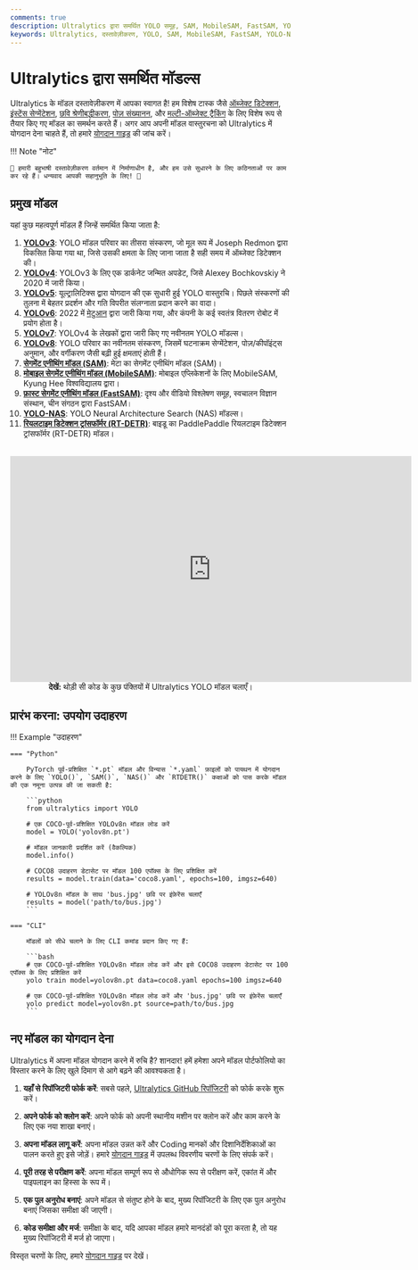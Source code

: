 ```yaml
---
comments: true
description: Ultralytics द्वारा समर्थित YOLO समूह, SAM, MobileSAM, FastSAM, YOLO-NAS, और RT-DETR मॉडल्स की विविधता का पता लगाएं। CLI और Python उपयोग के लिए उदाहरणों के साथ शुरू हो जाएं।
keywords: Ultralytics, दस्तावेज़ीकरण, YOLO, SAM, MobileSAM, FastSAM, YOLO-NAS, RT-DETR, मॉडल, वास्तुरचना, Python, CLI
---
```


# Ultralytics द्वारा समर्थित मॉडल्स

Ultralytics के मॉडल दस्तावेज़ीकरण में आपका स्वागत है! हम विशेष टास्क जैसे [ऑब्जेक्ट डिटेक्शन](../tasks/detect.md), [इंस्टेंस सेग्मेंटेशन](../tasks/segment.md), [छवि श्रेणीबद्धीकरण](../tasks/classify.md), [पोज़ संख्यानन](../tasks/pose.md), और [मल्टी-ऑब्जेक्ट ट्रैकिंग](../modes/track.md) के लिए विशेष रूप से तैयार किए गए मॉडल का समर्थन करते हैं। अगर आप अपनी मॉडल वास्तुरचना को Ultralytics में योगदान देना चाहते हैं, तो हमारे [योगदान गाइड](../../help/contributing.md) की जांच करें।

!!! Note "नोट"

    🚧 हमारी बहुभाषी दस्तावेज़ीकरण वर्तमान में निर्माणाधीन है, और हम उसे सुधारने के लिए कठिनताओं पर काम कर रहे हैं। धन्यवाद आपकी सहानुभूति के लिए! 🙏

## प्रमुख मॉडल

यहां कुछ महत्वपूर्ण मॉडल हैं जिन्हें समर्थित किया जाता है:

1. **[YOLOv3](../../models/yolov3.md)**: YOLO मॉडल परिवार का तीसरा संस्करण, जो मूल रूप में Joseph Redmon द्वारा विकसित किया गया था, जिसे उसकी क्षमता के लिए जाना जाता है सही समय में ऑब्जेक्ट डिटेक्शन की।
2. **[YOLOv4](../../models/yolov4.md)**: YOLOv3 के लिए एक डार्कनेट जन्मित अपडेट, जिसे Alexey Bochkovskiy ने 2020 में जारी किया।
3. **[YOLOv5](../../models/yolov5.md)**: यूल्ट्रालिटिक्स द्वारा योगदान की एक सुधारी हुई YOLO वास्तुरचि। पिछले संस्करणों की तुलना में बेहतर प्रदर्शन और गति विपरीत संलग्नाता प्रदान करने का वादा।
4. **[YOLOv6](../../models/yolov6.md)**: 2022 में [मेटुआन](https://about.meituan.com/) द्वारा जारी किया गया, और कंपनी के कई स्वतंत्र वितरण रोबोट में प्रयोग होता है।
5. **[YOLOv7](../../models/yolov7.md)**: YOLOv4 के लेखकों द्वारा जारी किए गए नवीनतम YOLO मॉडल्स।
6. **[YOLOv8](../../models/yolov8.md)**: YOLO परिवार का नवीनतम संस्करण, जिसमें घटनाक्रम सेग्मेंटेशन, पोज़/कीपॉइंट्स अनुमान, और वर्गीकरण जैसी बढ़ी हुई क्षमताएं होती हैं।
7. **[सेगमेंट एनीथिंग मॉडल (SAM)](../../models/sam.md)**: मेटा का सेगमेंट एनीथिंग मॉडल (SAM)।
8. **[मोबाइल सेगमेंट एनीथिंग मॉडल (MobileSAM)](../../models/mobile-sam.md)**: मोबाइल एप्लिकेशनों के लिए MobileSAM, Kyung Hee विश्वविद्यालय द्वारा।
9. **[फ़ास्ट सेगमेंट एनीथिंग मॉडल (FastSAM)](../../models/fast-sam.md)**: दृश्य और वीडियो विश्लेषण समूह, स्वचालन विज्ञान संस्थान, चीन संगठन द्वारा FastSAM।
10. **[YOLO-NAS](../../models/yolo-nas.md)**: YOLO Neural Architecture Search (NAS) मॉडल्स।
11. **[रियलटाइम डिटेक्शन ट्रांसफॉर्मर (RT-DETR)](../../models/rtdetr.md)**: बाइडू का PaddlePaddle रियलटाइम डिटेक्शन ट्रांसफॉर्मर (RT-DETR) मॉडल।

<p align="center">
  <br>
  <iframe width="720" height="405" src="https://www.youtube.com/embed/MWq1UxqTClU?si=nHAW-lYDzrz68jR0"
    title="YouTube वीडियो प्लेयर" frameborder="0"
    allow="accelerometer; autoplay; clipboard-write; encrypted-media; gyroscope; picture-in-picture; web-share"
    allowfullscreen>
  </iframe>
  <br>
  <strong>देखें:</strong> थोड़ी सी कोड के कुछ पंक्तियों में Ultralytics YOLO मॉडल चलाएँ।
</p>

## प्रारंभ करना: उपयोग उदाहरण

!!! Example "उदाहरण"

    === "Python"

        PyTorch पूर्व-प्रशिक्षित `*.pt` मॉडल और विन्यास `*.yaml` फ़ाइलों को पायथन में योगदान करने के लिए `YOLO()`, `SAM()`, `NAS()` और `RTDETR()` कक्षाओं को पास करके मॉडल की एक नमूना उत्पन्न की जा सकती है:

        ```python
        from ultralytics import YOLO

        # एक COCO-पूर्व-प्रशिक्षित YOLOv8n मॉडल लोड करें
        model = YOLO('yolov8n.pt')

        # मॉडल जानकारी प्रदर्शित करें (वैकल्पिक)
        model.info()

        # COCO8 उदाहरण डेटासेट पर मॉडल 100 एपॉक्स के लिए प्रशिक्षित करें
        results = model.train(data='coco8.yaml', epochs=100, imgsz=640)

        # YOLOv8n मॉडल के साथ 'bus.jpg' छवि पर इंफ़ेरेंस चलाएँ
        results = model('path/to/bus.jpg')
        ```

    === "CLI"

        मॉडलों को सीधे चलाने के लिए CLI कमांड प्रदान किए गए हैं:

        ```bash
        # एक COCO-पूर्व-प्रशिक्षित YOLOv8n मॉडल लोड करें और इसे COCO8 उदाहरण डेटासेट पर 100 एपॉक्स के लिए प्रशिक्षित करें
        yolo train model=yolov8n.pt data=coco8.yaml epochs=100 imgsz=640

        # एक COCO-पूर्व-प्रशिक्षित YOLOv8n मॉडल लोड करें और 'bus.jpg' छवि पर इंफ़ेरेंस चलाएँ
        yolo predict model=yolov8n.pt source=path/to/bus.jpg
        ```

## नए मॉडल का योगदान देना

Ultralytics में अपना मॉडल योगदान करने में रुचि है? शानदार! हमें हमेशा अपने मॉडल पोर्टफोलियो का विस्तार करने के लिए खुले दिमाग से आगे बढ़ने की आवश्यकता है।

1. **यहाँ से रिपॉजिटरी फोर्क करें**: सबसे पहले, [Ultralytics GitHub रिपॉजिटरी](https://github.com/ultralytics/ultralytics) को फोर्क करके शुरू करें।

2. **अपने फोर्क को क्लोन करें**: अपने फोर्क को अपनी स्थानीय मशीन पर क्लोन करें और काम करने के लिए एक नया शाखा बनाएं।

3. **अपना मॉडल लागू करें**: अपना मॉडल उन्नत करें और Coding मानकों और दिशानिर्देशिकाओं का पालन करते हुए इसे जोड़ें। हमारे [योगदान गाइड](../../help/contributing.md) में उपलब्ध विवरणीय चरणों के लिए संपर्क करें।

4. **पूरी तरह से परीक्षण करें**: अपना मॉडल सम्पूर्ण रूप से औधोगिक रूप से परीक्षण करें, एकांत में और पाइपलाइन का हिस्सा के रूप में।

5. **एक पुल अनुरोध बनाएं**: अपने मॉडल से संतुष्ट होने के बाद, मुख्य रिपॉजिटरी के लिए एक पुल अनुरोध बनाएं जिसका समीक्षा की जाएगी।

6. **कोड समीक्षा और मर्ज**: समीक्षा के बाद, यदि आपका मॉडल हमारे मानदंडों को पूरा करता है, तो यह मुख्य रिपॉजिटरी में मर्ज हो जाएगा।

विस्तृत चरणों के लिए, हमारे [योगदान गाइड](../../help/contributing.md) पर देखें।
